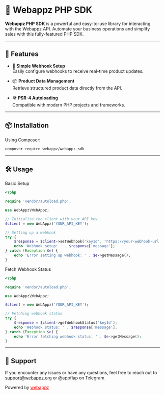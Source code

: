 # 🌟 Webappz PHP SDK

**Webappz PHP SDK** is a powerful and easy-to-use library for interacting with the Webappz API. Automate your business operations and simplify sales with this fully-featured PHP SDK.

---

## 🚀 Features

- 🔗 **Simple Webhook Setup**  
  Easily configure webhooks to receive real-time product updates.

- 📦 **Product Data Management**  
  Retrieve structured product data directly from the API.

- 🛠️ **PSR-4 Autoloading**  
  Compatible with modern PHP projects and frameworks.

---

## 📦 Installation

Using Composer:

```bash
composer require webappz/webappz-sdk
```

---

## 🛠️ Usage

Basic Setup

```php
<?php

require 'vendor/autoload.php';

use WebAppz\WebAppz;

// Initialize the client with your API key
$client = new WebAppz('YOUR_API_KEY');

// Setting up a webhook
try {
    $response = $client->setWebhook('keyId', 'https://your-webhook-url.com');
    echo 'Webhook setup: ' . $response['message'];
} catch (Exception $e) {
    echo 'Error setting up webhook: ' . $e->getMessage();
}
```

Fetch Webhook Status

```php
<?php

require 'vendor/autoload.php';

use WebAppz\WebAppz;

$client = new WebAppz('YOUR_API_KEY');

// Fetching webhook status
try {
    $response = $client->getWebhookStatus('keyId');
    echo 'Webhook status: ' . $response['message'];
} catch (Exception $e) {
    echo 'Error fetching webhook status: ' . $e->getMessage();
}
```

---
## 🌟 Support

If you encounter any issues or have any questions, feel free to reach out to support@webappz.org or @appflap on Telegram.

Powered by <a href="https://webappz.org" style="color: red;">webappz</a>